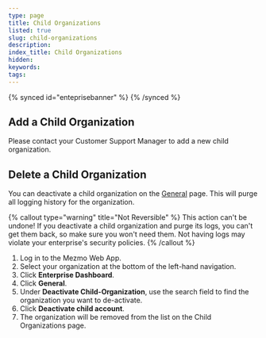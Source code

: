 ```yaml
---
type: page
title: Child Organizations
listed: true
slug: child-organizations
description: 
index_title: Child Organizations
hidden: 
keywords: 
tags: 
---
```


{% synced id="enteprisebanner" %}
{% /synced %}

## Add a Child Organization

Please contact your Customer Support Manager to add a new child organization.

## Delete a Child Organization

You can deactivate a child organization on the [General](https://app.mezmo.com/enterprise/) page. This will purge all logging history for the organization.

{% callout type="warning" title="Not Reversible" %}
This action can't be undone! If you deactivate a child organization and purge its logs, you can't get them back, so make sure you won't need them. Not having logs may violate your enterprise's security policies.
{% /callout %}

1. Log in to the Mezmo Web App.
2. Select your organization at the bottom of the left-hand navigation.
3. Click **Enterprise Dashboard**.
4. Click **General**.
5. Under **Deactivate Child-Organization**, use the search field to find the organization you want to de-activate.
6. Click **Deactivate child account**.
7. The organization will be removed from the list on the Child Organizations page.